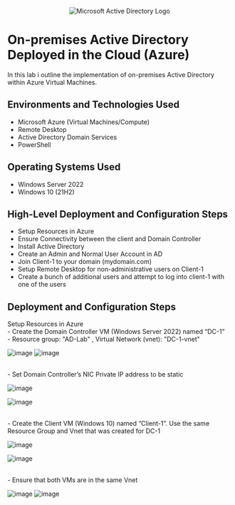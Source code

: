 <p align="center">
<img src="https://i.imgur.com/pU5A58S.png" alt="Microsoft Active Directory Logo"/>
</p>

<h1>On-premises Active Directory Deployed in the Cloud (Azure)</h1>
In this lab i outline the implementation of on-premises Active Directory within Azure Virtual Machines.<br />


<h2>Environments and Technologies Used</h2>

- Microsoft Azure (Virtual Machines/Compute)
- Remote Desktop
- Active Directory Domain Services
- PowerShell

<h2>Operating Systems Used </h2>

- Windows Server 2022
- Windows 10 (21H2)

<h2>High-Level Deployment and Configuration Steps</h2>

- Setup Resources in Azure
- Ensure Connectivity between the client and Domain Controller
- Install Active Directory
- Create an Admin and Normal User Account in AD
- Join Client-1 to your domain (mydomain.com)
- Setup Remote Desktop for non-administrative users on Client-1
- Create a bunch of additional users and attempt to log into client-1 with one of the users

<h2>Deployment and Configuration Steps</h2>
<p> Setup Resources in Azure
<br> - Create the Domain Controller VM (Windows Server 2022) named “DC-1” </b>
<br> - Resource group: "AD-Lab" , Virtual Network (vnet): "DC-1-vnet"  </b>
</p>

![image](https://github.com/IZEK4K/configure-ad/assets/90485066/00cff8d9-ba54-4cef-97b8-5ae88dbcb083)
![image](https://github.com/IZEK4K/configure-ad/assets/90485066/754028f2-6fd8-4f90-acae-ea34797d36c1)

<p>
  <br> - Set Domain Controller’s NIC Private IP address to be static </b>
</p>

![image](https://github.com/IZEK4K/configure-ad/assets/90485066/84ae9267-bac7-481e-ac76-de40bfe71d62)

![image](https://github.com/IZEK4K/configure-ad/assets/90485066/508dfedd-eebb-4732-a633-213d089f8e15)




<p>
  <br> - Create the Client VM (Windows 10) named “Client-1”. Use the same Resource Group and Vnet that was created for DC-1 </b>
</p>

![image](https://github.com/IZEK4K/configure-ad/assets/90485066/c0fff143-1c2c-422f-8653-5d0317b029b5)

![image](https://github.com/IZEK4K/configure-ad/assets/90485066/0dba6d04-a8e3-4149-9ccc-32b252525441)

<p>
  <br> - Ensure that both VMs are in the same Vnet </b>
</p>

![image](https://github.com/IZEK4K/configure-ad/assets/90485066/50534d48-876b-40f2-a2fa-5310105fb460)
![image](https://github.com/IZEK4K/configure-ad/assets/90485066/ea70a1a5-9247-400e-9599-9882bca563b0)






